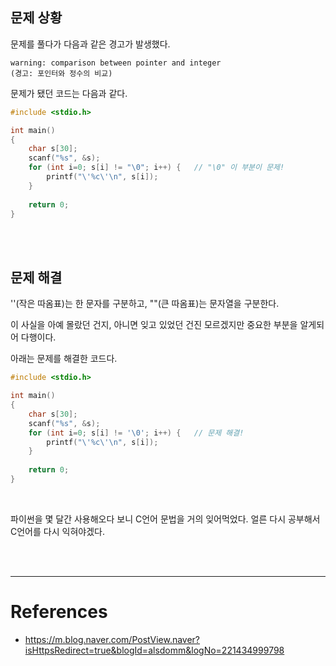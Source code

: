 ## 문제 상황
문제를 풀다가 다음과 같은 경고가 발생했다.
```
warning: comparison between pointer and integer
(경고: 포인터와 정수의 비교)
```

문제가 됐던 코드는 다음과 같다.
```c
#include <stdio.h>

int main()
{
    char s[30];
    scanf("%s", &s);
    for (int i=0; s[i] != "\0"; i++) {   // "\0" 이 부분이 문제!
        printf("\'%c\'\n", s[i]);
    }
    
    return 0;
}
```

<br><br>

## 문제 해결
''(작은 따옴표)는 한 문자를 구분하고, ""(큰 따옴표)는 문자열을 구분한다.

이 사실을 아예 몰랐던 건지, 아니면 잊고 있었던 건진 모르겠지만 중요한 부분을 알게되어 다행이다.

아래는 문제를 해결한 코드다.
```c
#include <stdio.h>

int main()
{
    char s[30];
    scanf("%s", &s);
    for (int i=0; s[i] != '\0'; i++) {   // 문제 해결!
        printf("\'%c\'\n", s[i]);
    }
    
    return 0;
}
```

<br>

파이썬을 몇 달간 사용해오다 보니 C언어 문법을 거의 잊어먹었다. 얼른 다시 공부해서 C언어를 다시 익혀야겠다.

<br><br>

---
# References
* https://m.blog.naver.com/PostView.naver?isHttpsRedirect=true&blogId=alsdomm&logNo=221434999798

<br><br><br>
